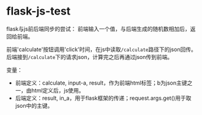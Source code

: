 # flask-js-test
flask与js前后端同步的尝试：
前端输入一个值，与后端生成的随机数相加后，返回给前端。

前端'calculate'按钮调用'click'时间，在js中读取`/calculate`路径下的json回传。
后端接到`/calculate`下的请求json，计算完之后再通过json传到前端。

变量：
- 前端定义：calculate, input-a, result，作为前端html标签；b为json主键之一，由html定义后，js使用。
- 后端定义：result, in_a，用于flask框架的传递；request.args.get()用于取json中的主键。
